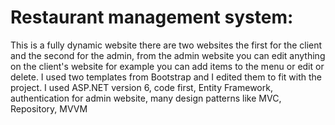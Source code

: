 # Restaurant management system:
This is a fully dynamic website there are two websites the first for the client and the second for the admin, from the admin website you can edit anything on the client's website
for example you can add items to the menu or edit or delete.
I used two templates from Bootstrap and I edited them to fit with the project.
I used ASP.NET version 6, code first, Entity Framework, authentication for admin website,
many design patterns like MVC, Repository, MVVM 
